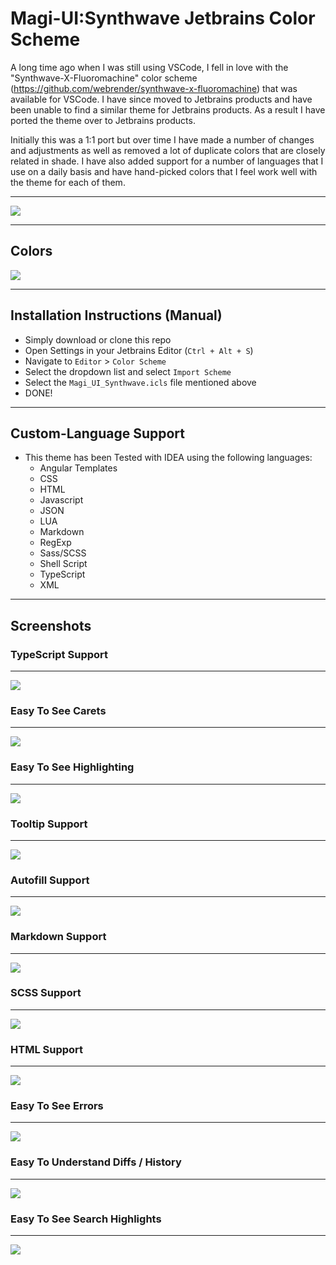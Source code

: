 # Magi-UI:Synthwave Jetbrains Color Scheme
A long time ago when I was still using VSCode, I fell in love with the "Synthwave-X-Fluoromachine" color scheme (https://github.com/webrender/synthwave-x-fluoromachine) that was available for VSCode. I have since moved to Jetbrains products and have been unable to find a similar theme for Jetbrains products. As a result I have ported the theme over to Jetbrains products.

Initially this was a 1:1 port but over time I have made a number of changes and adjustments as well as removed a lot of duplicate colors that are closely related in shade. I have also added support for a number of languages that I use on a daily basis and have hand-picked colors that I feel work well with the theme for each of them.

----
![](screenshots/1-ide.png?raw=true)

----
## Colors
![](screenshots/colors.png?raw=true)

----
## Installation Instructions (Manual)
- Simply download or clone this repo
- Open Settings in your Jetbrains Editor (`Ctrl + Alt + S`)
- Navigate to `Editor` > `Color Scheme`
- Select the dropdown list and select `Import Scheme`
- Select the `Magi_UI_Synthwave.icls` file mentioned above
- DONE!

----
## Custom-Language Support
- This theme has been Tested with IDEA using the following languages:
  - Angular Templates
  - CSS
  - HTML
  - Javascript
  - JSON
  - LUA
  - Markdown
  - RegExp
  - Sass/SCSS
  - Shell Script
  - TypeScript
  - XML

----
## Screenshots
### TypeScript Support

----
![](screenshots/2-typescript.png?raw=true)


### Easy To See Carets

----
![](screenshots/3-carets.png?raw=true)


### Easy To See Highlighting

----
![](screenshots/4-highlight.png?raw=true)

### Tooltip Support
----
![](screenshots/5-tooltip.png?raw=true)


### Autofill Support

----
![](screenshots/6-autofill.png?raw=true)


### Markdown Support

----
![](screenshots/7-markdown.png?raw=true)


### SCSS Support

----
![](screenshots/8-scss.png?raw=true)


### HTML Support

----
![](screenshots/9-html.png?raw=true)


### Easy To See Errors

----
![](screenshots/10-error.png?raw=true)


### Easy To Understand Diffs / History

----
![](screenshots/11-diff.png?raw=true)


### Easy To See Search Highlights

----
![](screenshots/12-search.png?raw=true)